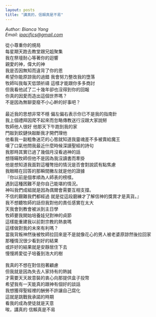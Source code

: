 ```yaml
---
layout: posts
title: "講真的，信賴真是不易"
---
```

*Author: Bianca Yang*<br>
*Email: <a href="mailto:ipacifics@gmail.com?subject=Hello from the XDRT Blog">ipacifics@gmail.com</a>*<br>


從小尊重你的規局 <br>
每星期天跑去教堂跟兄姐聚集 <br>
我在祭壇耐心等著你的迴響 <br>
親愛的神，偉大的神 <br>
我是否因無知而違背了你的恩 <br>
希望你能原諒我的過錯 我會努力整改我的墮落 <br>
牧師叫我每天低頭祈禱 這樣才能跟你多多商討 <br>
但我看他試了二十幾年卻也沒得到你的回報 <br>
你真的因愛而造出這個世界嗎？ <br>
不是因為無聊耍廢不小心幹的好事吧？ <br>
 <br>
最近我的思想非常不穩 偏左偏右表示你已不是我的指南針 <br>
我上個禮拜因爬不起來而忽略傳教送行沒跟大家說掰 <br>
牧師他人很好 他那天下午跑到我的家 <br>
門敲到鉸鏈快敲斷我才開們理他 <br>
他看我一副粗魯迷茫的心態就知道我靈魂差不多被賣給魔王 <br>
嘆了口氣他問我最近什麼時候深讀聖經的詩句 <br>
我那時其實已過了幾個月沒看過神的話 <br>
想隱瞞牧師但他不是因為我沒讀書而牽掛 <br>
他是想知道我面對這種彆扭的情況是否會對說謊有點焦慮 <br>
我眼睛在回答的那瞬間撇左就是他的證據 <br>
『你以前是個孝順為人師表的榜樣。 <br>
遇到這種困難不是你自己能堪的情況。 <br>
神叫我們成組就是因為偶爾會需要互相支撐。 <br>
不信的艱難我們都經過 就是從這段磨練才了解信神的獎賞才是真貨。』 <br>
我不想聽牧師的話但我對他的責任感實在太大 <br>
天我會到教會被派到主日學 <br>
牧師要我開始培養娃兒對神的貞節 <br>
這樣能重建我以前對宗教的熱衷嗎 <br>
這樣做對我的未來有利嗎？ <br>
當我背叛神然後被牧師拉回來是不是就像花心的男人被老婆原諒然後拉回家 <br>
那種情況很少看到好的結果 <br>
或許好的結果就是安靜居住下去 <br>
慢慢將愛從子培養到浩大的樹 <br>
 <br>
我真的不想在對信抱著顧慮 <br>
但我就是因為失去人家持有的熱誠 <br>
才需要天天故意裝的衷心向那提供盒子投幣 <br>
希望我有一天能真的跟神有個好的談話 <br>
我想獲得聖經裡的酬勞不許讓自己腐化 <br>
這就是跳戰我承諾的時期 <br>
看我的成為使徒就是天意 <br>
唉，講真的 信賴真是不易 <br>
